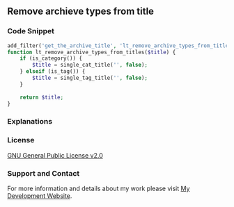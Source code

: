 ## Remove archieve types from title

### Code Snippet

```php
add_filter('get_the_archive_title', 'lt_remove_archive_types_from_titles');
function lt_remove_archive_types_from_titles($title) {
	if (is_category()) {
		$title = single_cat_title('', false);
	} elseif (is_tag()) {
		$title = single_tag_title('', false);
	}
	
	return $title;
}
```
### Explanations

### License

[GNU General Public License v2.0](https://github.com/dedewiweka/snippets/blob/main/LICENSE)

### Support and Contact

For more information and details about my work please visit [My Development Website](https://dede.wiweka.com/development).